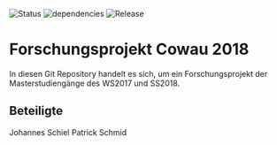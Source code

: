 ![Status](https://img.shields.io/badge/Status-Develop-orange.svg?style=for-the-badge)
![dependencies](https://img.shields.io/badge/dependencies-none-brightgreen.svg?style=for-the-badge)
![Release](https://img.shields.io/badge/Stable-None-red.svg?style=for-the-badge)

# Forschungsprojekt Cowau 2018
In diesen Git Repository handelt es sich, um ein Forschungsprojekt der Masterstudiengänge des WS2017 und SS2018.

## Beteiligte

Johannes Schiel
Patrick Schmid
